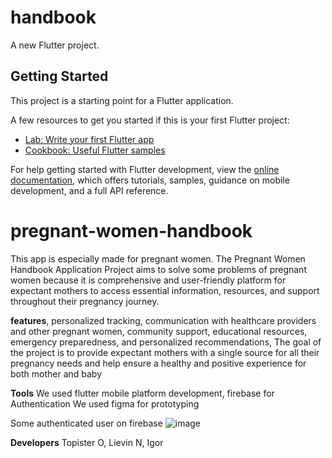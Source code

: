 # handbook

A new Flutter project.

## Getting Started

This project is a starting point for a Flutter application.

A few resources to get you started if this is your first Flutter project:

- [Lab: Write your first Flutter app](https://docs.flutter.dev/get-started/codelab)
- [Cookbook: Useful Flutter samples](https://docs.flutter.dev/cookbook)

For help getting started with Flutter development, view the
[online documentation](https://docs.flutter.dev/), which offers tutorials,
samples, guidance on mobile development, and a full API reference.



# pregnant-women-handbook
This app is especially made for pregnant women. The Pregnant Women Handbook Application Project aims to solve some problems of pregnant women because it is comprehensive and user-friendly platform for expectant mothers to access essential information, resources, and support throughout their pregnancy journey.

**features**,
personalized tracking, communication with healthcare providers and other pregnant women, community support, educational resources, emergency preparedness, and personalized recommendations,
The goal of the project is to provide expectant mothers with a single source for all their pregnancy needs and help ensure a healthy and positive experience for both mother and baby

**Tools**
We used flutter mobile platform development, firebase for Authentication
We used figma for prototyping

Some authenticated user on firebase
![image](https://user-images.githubusercontent.com/90452846/225414681-eb7a8dcf-57d5-4734-a374-ba486dfdcd81.png)

**Developers**
Topister O,
Lievin N,
Igor

